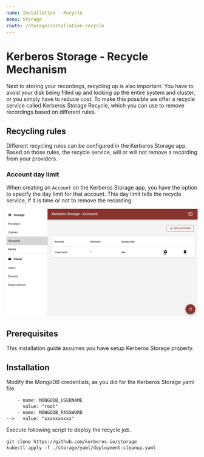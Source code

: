 ```yaml
---
name: Installation - Recycle
menu: Storage
route: /storage/installation-recycle
---
```


# Kerberos Storage - Recycle Mechanism

Next to storing your recordings, recycling up is also important. You have to avoid your disk being filled up and locking up the entire system and cluster, or you simply have to reduce cost. To make this possible we offer a recycle service called Kerberos Storage Recycle, which you can use to remove recordings based on different rules.

## Recycling rules

Different recycling rules can be configured in the Kerberos Storage app. Based on those rules, the recycle service, will or will not remove a recording from your providers.

### Account day limit

When creating an `Account` on the Kerberos Storage app, you have the option to specify the day limit for that account. This day limit tells the recycle service, if it is time or not to remove the recording.

![Storage - Day Limit](../../public/images/storage/daylimit.gif)

## Prerequisites

This installation guide assumes you have setup Kerberos Storage properly.

## Installation

Modify the MongoDB credentials, as you did for the Kerberos Storage yaml file.

        - name: MONGODB_USERNAME
          value: "root"
        - name: MONGODB_PASSWORD
    -->   value: "xxxxxxxxxx"

Execute following script to deploy the recycle job.

    git clone https://github.com/kerberos-io/storage
    kubectl apply -f ./storage/yaml/deployment-cleanup.yaml
